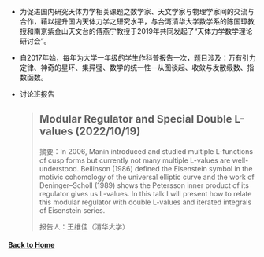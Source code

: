 * 为促进国内研究天体力学相关课题之数学家、天文学家与物理学家间的交流与合作，藉以提升国内天体力学之研究水平，与台湾清华大学数学系的陈国璋教授和南京紫金山天文台的傅燕宁教授于2019年共同发起了“天体力学数学理论研讨会”。

* 自2017年始，每年为大学一年级的学生作科普报告一次，题目涉及：万有引力定律、神奇的星环、集异璧、数学的统一性--从图谈起、收敛与发散级数、指数函数。

* 讨论班报告
    > Modular Regulator and Special Double L-values (2022/10/19)
    > -------
    > 摘要：In 2006, Manin introduced and studied multiple L-functions of cusp forms but currently not many multiple L-values are well-understood. Beilinson (1986) defined the Eisenstein symbol in the motivic cohomology of the universal elliptic curve and the work of Deninger–Scholl (1989) shows the Petersson inner product of its regulator gives us L-values. In this talk I will present how to relate this modular regulator with double L-values and iterated integrals of Eisenstein series.
    > 
    > 报告人：王维佳（清华大学）
    > 
    >





#### [Back to Home](https://shanzhong-sun.github.io/ShanzhongSUN/)
